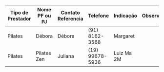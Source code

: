 | Tipo de Prestador | Nome PF ou PJ | Contato Referencia | Telefone        | Indicação  | Observ. |
| ----------------- | ------------- | ------------------ | --------------- | ---------- | ------- |
| Pilates           | Débora        | Débora             | (91) 8162-3568  | Margaret   |         |
| Pilates           | Pilates Zen   | Juliana            | (19) 99678-5936 | Luiz Ma 2M |         |